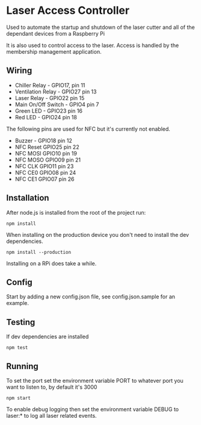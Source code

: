 # Laser Access Controller

Used to automate the startup and shutdown of the laser cutter and all of the dependant devices from a Raspberry Pi

It is also used to control access to the laser. Access is handled by the membership management application.

## Wiring

* Chiller Relay - GPIO17, pin 11
* Ventilation Relay - GPIO27 pin 13
* Laser Relay - GPIO22 pin 15
* Main On/Off Switch - GPIO4 pin 7
* Green LED - GPIO23 pin 16
* Red LED - GPIO24 pin 18

The following pins are used for NFC but it's currently not enabled.

* Buzzer - GPIO18 pin 12
* NFC Reset GPIO25 pin 22
* NFC MOSI GPIO10 pin 19
* NFC MOSO GPIO09 pin 21
* NFC CLK GPIO11 pin 23
* NFC CE0 GPIO08 pin 24
* NFC CE1 GPIO07 pin 26

## Installation

After node.js is installed from the root of the project run:

    npm install

When installing on the production device you don't need to install the dev dependencies.

    npm install --production

Installing on a RPi does take a while.

## Config

Start by adding a new config.json file, see config.json.sample for an example.

## Testing

If dev dependencies are installed

    npm test

## Running

To set the port set the environment variable PORT to whatever port you want to listen to, by default it's 3000

    npm start

To enable debug logging then set the environment variable DEBUG to laser:* to log all laser related events.